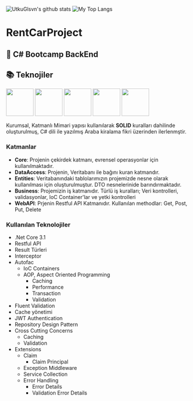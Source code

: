 <p float="center">
  <img  src="https://github-readme-stats.vercel.app/api?username=kagansa&show_icons=true&count_private=true&hide=contribs,issues" alt="UtkuGlsvn's github stats" />
  <img  src="https://github-readme-stats.vercel.app/api/top-langs/?username=kagansa&layout=compact&hide=html,css" alt="My Top Langs" />
</p>

# RentCarProject

## 📌 C# Bootcamp BackEnd


## 📚 Teknojiler

<code><img height="75" src="https://seeklogo.com/images/M/microsoft-sql-server-logo-96AF49E2B3-seeklogo.com.png"></code>
<code><img height="75" src="https://camo.githubusercontent.com/8d56e87edf99e89bfc457cd62462e0b7aae19e6b197b1df5c542d474d8d76f81/68747470733a2f2f646576656c6f7065722e6665646f726170726f6a6563742e6f72672f7374617469632f6c6f676f2f6373686172702e706e67"></code>
<code><img height="75" src="https://miro.medium.com/max/1940/1*b5m0MjASf4JbwDnhBTElZQ.png"></code>
<code><img height="75" src="https://miro.medium.com/max/3000/1*TpbxEQy4ckB-g31PwUQPlg.png"></code>
<code><img height="75" src="https://angular.io/assets/images/logos/angular/angular.svg"></code>

Kurumsal, Katmanlı Mimari yapısı kullanılarak **SOLID** kuralları dahilinde oluşturulmuş, C# dili ile yazılmış Araba kiralama fikri üzerinden ilerlenmştir.

### Katmanlar

- **Core**: Projenin çekirdek katmanı, evrensel operasyonlar için kullanılmaktadır.
- **DataAccess**: Projenin, Veritabanı ile bağını kuran katmandır.
- **Entities**: Veritabanındaki tablolarımızın projemizde nesne olarak kullanılması için oluşturulmuştur. DTO nesnelerinide
  barındırmaktadır.
- **Business**: Projemizin iş katmanıdır. Türlü iş kuralları; Veri kontrolleri, validasyonlar, IoC Container'lar ve yetki
  kontrolleri
- **WebAPI**: Prjenin Restful API Katmanıdır. Kullanılan methodlar: Get, Post, Put, Delete

### Kullanılan Teknolojiler

- .Net Core 3.1
- Restful API
- Result Türleri
- Interceptor
- Autofac
    - IoC Containers
    - AOP, Aspect Oriented Programming
        - Caching
        - Performance
        - Transaction
        - Validation
- Fluent Validation
- Cache yönetimi
- JWT Authentication
- Repository Design Pattern
- Cross Cutting Concerns
    - Caching
    - Validation
- Extensions
    - Claim
        - Claim Principal
    - Exception Middleware
    - Service Collection
    - Error Handling
        - Error Details
        - Validation Error Details
